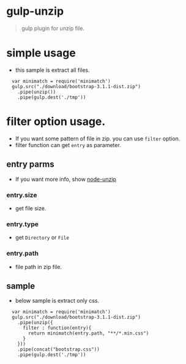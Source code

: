 # gulp-unzip
> gulp plugin for unzip file.

# simple usage

- this sample is extract all files.

```
  var minimatch = require('minimatch')
  gulp.src("./download/bootstrap-3.1.1-dist.zip")
    .pipe(unzip())
    .pipe(gulp.dest('./tmp'))
```

# filter option usage.
- If you want some pattern of file in zip. you can use `filter` option.
- filter function can get `entry` as parameter.

## entry parms
- If you want more info, show [node-unzip](https://github.com/EvanOxfeld/node-unzip)

### entry.size
- get file size.

### entry.type
- get `Directory` or `File`

### entry.path
- file path in zip file.

## sample

- below sample is extract only css.

```
  var minimatch = require('minimatch')
  gulp.src("./download/bootstrap-3.1.1-dist.zip")
    .pipe(unzip({
      filter : function(entry){
        return minimatch(entry.path, "**/*.min.css")
      }
    }))
    .pipe(concat("bootstrap.css"))
    .pipe(gulp.dest('./tmp'))
```
